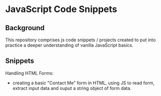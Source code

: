 # JavaScript Code Snippets

## Background
This repository comprises js code snippets / projects created to put into practice a deeper understanding of vanilla JavaScript basics.

## Snippets
Handling HTML Forms:
- creating a basic "Contact Me" form in HTML, using JS to read form, extract input data and ouput a string object of form data. 
